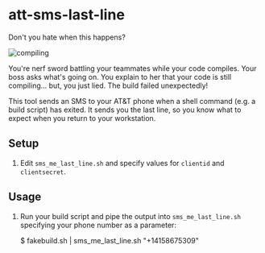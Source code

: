 att-sms-last-line
=================

Don't you hate when this happens?

![compiling](http://imgs.xkcd.com/comics/compiling.png)

You're nerf sword battling your teammates while your code compiles. Your boss asks what's going on. You explain to her that your code is still compiling... but, you just lied. The build failed unexpectedly!  

This tool sends an SMS to your AT&T phone when a shell command (e.g. a build script) has exited. It sends you the last line, so you know what to expect when you return to your workstation.

## Setup

1.  Edit `sms_me_last_line.sh` and specify values for `clientid` and `clientsecret`.

## Usage

1.  Run your build script and pipe the output into `sms_me_last_line.sh` specifying your phone number as a parameter:

    $ fakebuild.sh | sms_me_last_line.sh "+14158675309"
